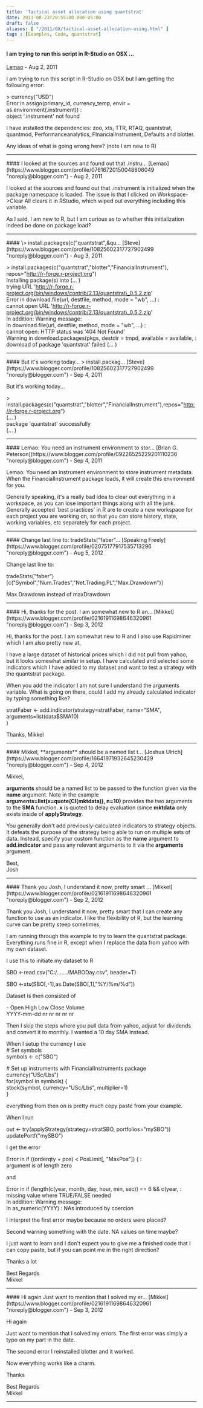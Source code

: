 ```yaml
---
title: 'Tactical asset allocation using quantstrat'
date: 2011-08-23T20:55:00.000-05:00
draft: false
aliases: [ "/2011/08/tactical-asset-allocation-using.html" ]
tags : [Examples, Code, quantstrat]
---
```


#### I am trying to run this script in R-Studio on OSX ...
[Lemao](https://www.blogger.com/profile/07616720150048806049 "noreply@blogger.com") - <time datetime="2011-08-30T09:45:10.080-05:00">Aug 2, 2011</time>

I am trying to run this script in R-Studio on OSX but I am getting the following error:  
  
\> currency("USD")  
Error in assign(primary\_id, currency\_temp, envir = as.environment(.instrument)) :  
object '.instrument' not found  
  
I have installed the dependencies: zoo, xts, TTR, RTAQ, quantstrat, quantmod, Performanceanalytics, FInancialInstrument, Defaults and blotter.  
  
Any ideas of what is going wrong here? (note I am new to R)
<hr />
#### I looked at the sources and found out that .instru...
[Lemao](https://www.blogger.com/profile/07616720150048806049 "noreply@blogger.com") - <time datetime="2011-08-30T11:34:53.133-05:00">Aug 2, 2011</time>

I looked at the sources and found out that .instrument is initialized when the package namespace is loaded. The issue is that I clicked on Workspace->Clear All clears it in RStudio, which wiped out everything including this variable.  
  
As I said, I am new to R, but I am curious as to whether this initialization indeed be done on package load?
<hr />
#### \> install.packages(c("quantstrat",&qu...
[Steve](https://www.blogger.com/profile/10825602317727902499 "noreply@blogger.com") - <time datetime="2011-08-31T12:19:38.651-05:00">Aug 3, 2011</time>

\> install.packages(c("quantstrat","blotter","FinancialInstrument"), repos="http://r-forge.r-project.org")  
Installing package(s) into (... )  
trying URL 'http://r-forge.r-project.org/bin/windows/contrib/2.13/quantstrat\_0.5.2.zip'  
Error in download.file(url, destfile, method, mode = "wb", ...) :  
cannot open URL 'http://r-forge.r-project.org/bin/windows/contrib/2.13/quantstrat\_0.5.2.zip'  
In addition: Warning message:  
In download.file(url, destfile, method, mode = "wb", ...) :  
cannot open: HTTP status was '404 Not Found'  
Warning in download.packages(pkgs, destdir = tmpd, available = available, :  
download of package 'quantstrat' failed (... )
<hr />
#### But it's working today... > install.packag...
[Steve](https://www.blogger.com/profile/10825602317727902499 "noreply@blogger.com") - <time datetime="2011-09-01T11:26:10.518-05:00">Sep 4, 2011</time>

But it's working today...  
  
\> install.packages(c("quantstrat","blotter","FinancialInstrument"),repos="http://r-forge.r-project.org")  
(... )  
package 'quantstrat' successfully  
(... )
<hr />
#### Lemao: You need an instrument environment to stor...
[Brian G. Peterson](https://www.blogger.com/profile/09226525229201110236 "noreply@blogger.com") - <time datetime="2011-09-08T07:54:23.853-05:00">Sep 4, 2011</time>

Lemao: You need an instrument environment to store instrument metadata. When the FinancialInstrument package loads, it will create this environment for you.  
  
Generally speaking, it's a really bad idea to clear out everything in a workspace, as you can lose important things along with all the junk. Generally accepted 'best practices' in R are to create a new workspace for each project you are working on, so that you can store history, state, working variables, etc separately for each project.
<hr />
#### Change last line to: tradeStats("faber"...
[Speaking Freely](https://www.blogger.com/profile/02075177917535713296 "noreply@blogger.com") - <time datetime="2012-08-24T13:54:40.983-05:00">Aug 5, 2012</time>

Change last line to:  
  
tradeStats("faber")\[c("Symbol","Num.Trades","Net.Trading.PL","Max.Drawdown")\]  
  
Max.Drawdown instead of maxDrawdown
<hr />
#### Hi, thanks for the post. I am somewhat new to R an...
[Mikkel](https://www.blogger.com/profile/02161911698646320961 "noreply@blogger.com") - <time datetime="2012-09-05T03:06:59.658-05:00">Sep 3, 2012</time>

Hi, thanks for the post. I am somewhat new to R and I also use Rapidminer which I am also pretty new at.  
  
I have a large dataset of historical prices which I did not pull from yahoo, but it looks somewhat similar in setup. I have calculated and selected some indicators which I have added to my dataset and want to test a strategy with the quantstrat package.  
  
When you add the indicator I am not sure I understand the arguments variable. What is going on there, could I add my already calculated indicator by typing something like?  
  
stratFaber <- add.indicator(strategy=stratFaber, name="SMA", arguments=list(data$SMA10)  
)  
  
Thanks, Mikkel
<hr />
#### Mikkel, **arguments** should be a named list t...
[Joshua Ulrich](https://www.blogger.com/profile/16641971932645230429 "noreply@blogger.com") - <time datetime="2012-09-06T16:57:22.536-05:00">Sep 4, 2012</time>

Mikkel,  
  
**arguments** should be a named list to be passed to the function given via the **name** argument. Note in the example **arguments=list(x=quote(Cl(mktdata)), n=10)** provides the two arguments to the **SMA** function. **x** is quoted to delay evaluation (since **mktdata** only exists inside of **applyStrategy**.  
  
You generally don't add previously-calculated indicators to strategy objects. It defeats the purpose of the strategy being able to run on multiple sets of data. Instead, specify your custom function as the **name** argument to **add.indicator** and pass any relevant arguments to it via the **arguments** argument.  
  
Best,  
Josh
<hr />
#### Thank you Josh, I understand it now, pretty smart ...
[Mikkel](https://www.blogger.com/profile/02161911698646320961 "noreply@blogger.com") - <time datetime="2012-09-11T04:13:40.368-05:00">Sep 2, 2012</time>

Thank you Josh, I understand it now, pretty smart that I can create any function to use as an indicator. I like the flexibility of R, but the learning curve can be pretty steep sometimes.  
  
I am running through this example to try to learn the quantstrat package. Everything runs fine in R, except when I replace the data from yahoo with my own dataset.  
  
I use this to initiate my dataset to R  
  
SBO <-read.csv("C:/......./MABODay.csv", header=T)  
  
SBO <-xts(SBO\[,-1\],as.Date(SBO\[,1\],"%Y/%m/%d"))  
  
Dataset is then consisted of  
  
\- Open High Low Close Volume  
YYYY-mm-dd nr nr nr nr nr  
  
Then I skip the steps where you pull data from yahoo, adjust for dividends and convert it to monthly. I wanted a 10 day SMA instead.  
  
When I setup the currency I use  
\# Set symbols  
symbols <- c("SBO")  
  
\# Set up instruments with FinancialInstruments package  
currency("USc/Lbs")  
for(symbol in symbols) {  
stock(symbol, currency="USc/Lbs", multiplier=1)  
}  
  
everything from then on is pretty much copy paste from your example.  
  
When I run  
  
out <- try(applyStrategy(strategy=stratSBO, portfolios="mySBO"))  
updatePortf("mySBO")  
  
I get the error  
  
Error in if ((orderqty + pos) < PosLimit\[, "MaxPos"\]) { :  
argument is of length zero  
  
and  
  
Error in if (length(c(year, month, day, hour, min, sec)) == 6 && c(year, :  
missing value where TRUE/FALSE needed  
In addition: Warning message:  
In as\_numeric(YYYY) : NAs introduced by coercion  
  
I interpret the first error maybe because no orders were placed?  
  
Second warning something with the date. NA values on time maybe?  
  
I just want to learn and I don't expect you to give me a finished code that I can copy paste, but if you can point me in the right direction?  
  
Thanks a lot  
  
Best Regards  
Mikkel
<hr />
#### Hi again Just want to mention that I solved my er...
[Mikkel](https://www.blogger.com/profile/02161911698646320961 "noreply@blogger.com") - <time datetime="2012-09-12T07:26:45.896-05:00">Sep 3, 2012</time>

Hi again  
  
Just want to mention that I solved my errors. The first error was simply a typo on my part in the date.  
  
The second error I reinstalled blotter and it worked.  
  
Now everything works like a charm.  
  
Thanks  
  
Best Regards  
Mikkel
<hr />
